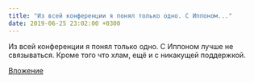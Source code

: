 ```yaml
---
title: "Из всей конференции я понял только одно. С Иппoнoм..."
date: 2019-06-25 23:02:00 +0300
---
```


Из всей конференции я понял только одно. С Иппoнoм лучше не связываться. Кроме того что хлам, ещё и с никакущей поддержкой.

[Вложение](https://vk.com/photo41076938_456245141)

